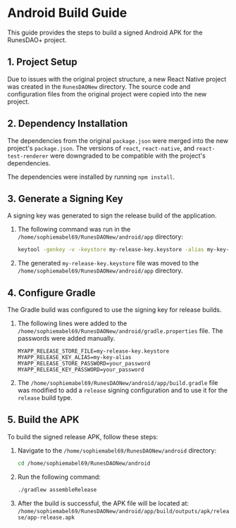 # Android Build Guide

This guide provides the steps to build a signed Android APK for the RunesDAO+ project.

## 1. Project Setup

Due to issues with the original project structure, a new React Native project was created in the `RunesDAONew` directory. The source code and configuration files from the original project were copied into the new project.

## 2. Dependency Installation

The dependencies from the original `package.json` were merged into the new project's `package.json`. The versions of `react`, `react-native`, and `react-test-renderer` were downgraded to be compatible with the project's dependencies.

The dependencies were installed by running `npm install`.

## 3. Generate a Signing Key

A signing key was generated to sign the release build of the application.

1.  The following command was run in the `/home/sophiemabel69/RunesDAONew/android/app` directory:
    ```bash
    keytool -genkey -v -keystore my-release-key.keystore -alias my-key-alias -keyalg RSA -keysize 2048 -validity 10000
    ```
2.  The generated `my-release-key.keystore` file was moved to the `/home/sophiemabel69/RunesDAONew/android/app` directory.

## 4. Configure Gradle

The Gradle build was configured to use the signing key for release builds.

1.  The following lines were added to the `/home/sophiemabel69/RunesDAONew/android/gradle.properties` file. The passwords were added manually.
    ```properties
    MYAPP_RELEASE_STORE_FILE=my-release-key.keystore
    MYAPP_RELEASE_KEY_ALIAS=my-key-alias
    MYAPP_RELEASE_STORE_PASSWORD=your_password
    MYAPP_RELEASE_KEY_PASSWORD=your_password
    ```
2.  The `/home/sophiemabel69/RunesDAONew/android/app/build.gradle` file was modified to add a `release` signing configuration and to use it for the `release` build type.

## 5. Build the APK

To build the signed release APK, follow these steps:

1.  Navigate to the `/home/sophiemabel69/RunesDAONew/android` directory:
    ```bash
    cd /home/sophiemabel69/RunesDAONew/android
    ```
2.  Run the following command:
    ```bash
    ./gradlew assembleRelease
    ```
3.  After the build is successful, the APK file will be located at:
    `/home/sophiemabel69/RunesDAONew/android/app/build/outputs/apk/release/app-release.apk`
